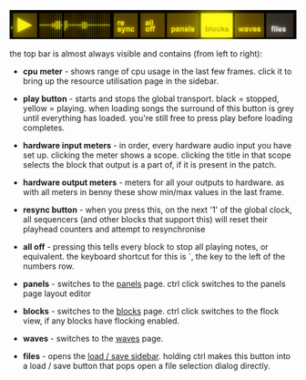 ![picture of the top bar](assets/screenshots/topbar2.png)

the top bar is almost always visible and contains (from left to right):

- **cpu meter** - shows range of cpu usage in the last few frames. click it to bring up the resource utilisation page in the sidebar.

- **play button** - starts and stops the global transport. black = stopped, yellow = playing. when loading songs the surround of this button is grey until everything has loaded. you're still free to press play before loading completes.

- **hardware input meters** - in order, every hardware audio input you have set up. clicking the meter shows a scope. clicking the title in that scope selects the block that output is a part of, if it is present in the patch.

- **hardware output meters** - meters for all your outputs to hardware. as with all meters in benny these show min/max values in the last frame.

- **resync button** - when you press this, on the next '1' of the global clock, all sequencers (and other blocks that support this) will reset their playhead counters and attempt to resynchronise

- **all off** - pressing this tells every block to stop all playing notes, or equivalent. the keyboard shortcut for this is `, the key to the left of the numbers row.

- **panels** - switches to the [panels](panels.md) page. ctrl click switches to the panels page layout editor

- **blocks** - switches to the [blocks](blocks.md) page. ctrl click switches to the flock view, if any blocks have flocking enabled.

- **waves** - switches to the [waves](waves.md) page.

- **files** - opens the [load / save sidebar](files.md). holding ctrl makes this button into a load / save button that pops open a file selection dialog directly.


